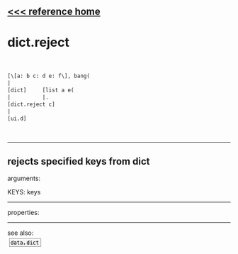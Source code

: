 [<<< reference home](ceammc_lib.md)
---

# dict.reject

```


[\[a: b c: d e: f\], bang(
|
[dict]     [list a e(
|          |.
[dict.reject c]
|
[ui.d]

            
```
---
rejects specified keys from dict
---
arguments:

KEYS: keys<br>

---
properties:


---
see also:<br>
[![data.dict](img/object_data.dict.png)](data.dict.md)
